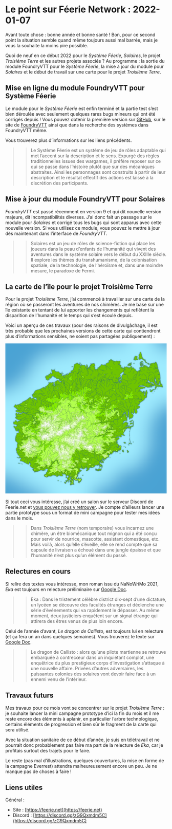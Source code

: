 # Le point sur Féerie Network : 2022-01-07

Avant toute chose : bonne année et bonne santé ! Bon, pour ce second point la situation semble quand même toujours aussi mal barrée, mais je vous la souhaite la moins pire possible.

Quoi de neuf en ce début 2022 pour le *Système Féerie*, *Solaires*, le projet *Troisième Terre* et les autres projets associés ? Au programme : la sortie du module FoundryVTT pour le *Système Féerie*, la mise à jour du module pour *Solaires* et le début de travail sur une carte pour le projet *Troisième Terre*.

## Mise en ligne du module FoundryVTT pour Système Féerie

Le module pour le *Système Féerie* est enfin terminé et la partie test s’est bien déroulée avec seulement quelques rares bugs mineurs qui ont été corrigés depuis ! Vous pouvez obtenir la première version sur [GitHub](https://github.com/Greewi/SystemeFeerie-FoundryVTT), sur le site de [FoundryVTT](https://foundryvtt.com/packages/sysfeerie) ainsi que dans la recherche des systèmes dans FoundryVTT même.

Vous trouverez plus d’informations sur les liens précédents.

>> Le Système Féerie est un système de jeu de rôles adaptable qui met l’accent sur la description et le sens. Expurgé des règles traditionnelles issues des wargames, il préfère reposer sur ce qui se passe dans l’histoire plutôt que sur des mécaniques abstraites. Ainsi les personnages sont construits à partir de leur description et le résultat effectif des actions est laissé à la discrétion des participants.

## Mise à jour du module FoundryVTT pour Solaires

*FoundryVTT* est passé récemment en version 9 et qui dit nouvelle version majeure, dit incompatibilités diverses. J’ai donc fait un passage sur le module pour *Solaires* et corrigé tous les bugs qui sont apparus avec cette nouvelle version. Si vous utilisez ce module, vous pouvez le mettre à jour dès maintenant dans l’interface de *FoundryVTT*.

>> Solaires est un jeu de rôles de science-fiction qui place les joueurs dans la peau d’enfants de l’humanité qui vivent des aventures dans le système solaire vers le début du XXIIIe siècle. Il explore les thèmes du transhumanisme, de la colonisation spatiale, de la technologie, de l’héroïsme et, dans une moindre mesure, le paradoxe de Fermi.

## La carte de l’île pour le projet Troisième Terre

Pour le projet *Troisième Terre*, j’ai commencé à travailler sur une carte de la région où se passeront les aventures de nos chimères. Je me base sur une île existante en tentant de lui apporter les changements qui reflètent la disparition de l’humanité et le temps qui s’est écoulé depuis.

Voici un aperçu de ces travaux (pour des raisons de divulgâchage, il est très probable que les prochaines versions de cette carte qui contiendront plus d’informations sensibles, ne soient pas partagées publiquement) :

![Carte de l’île du projet Troisième Terre](illustrations/carte_troisieme_terre.png)

Si tout ceci vous intéresse, j’ai créé un salon sur le serveur Discord de Feerie.net et [vous pouvez nous y retrouver](https://discord.gg/KyPTyesEak). Je compte d’ailleurs lancer une partie prototype sous un format de mini campagne pour tester mes idées dans le mois.

>> Dans *Troisième Terre* (nom temporaire) vous incarnez une chimère, un être biomécanique tout mignon qui a été conçu pour servir de nourrice, mascotte, assistant domestique, etc. Mais voilà, alors qu’elle s’éveille, elle se rend compte que sa capsule de livraison a échoué dans une jungle épaisse et que l’humanité n’est plus qu’un élément du passé.

## Relectures en cours

Si relire des textes vous intéresse, mon roman issu du NaNoWriMo 2021, *Eka* est toujours en relecture préliminaire sur [Google Doc](https://docs.google.com/document/d/1TTOsVl3x7FAydfqYyN_SI7cxs-2pBtYKKWDwxmkCcGw/edit?usp=sharing).

>> Eka : Dans le tristement célèbre district dix-sept d’une dictature, un lycéen se découvre des facultés étranges et déclenche une série d’événements qui va rapidement le dépasser. Au même moment, deux justiciers enquêtent sur un signal étrange qui attirera des êtres venus de plus loin encore.


Celui de l’année d’avant, *Le dragon de Callisto*, est toujours lui en relecture (et ça fera un an dans quelques semaines). Vous trouverez le texte sur [Google Doc](https://docs.google.com/document/d/18X64QDd9Icjc26miygT57hJyfbL42jEJUx_w4Cn6QMU/edit?usp=sharing).

>> Le dragon de Callisto : alors qu’une pilote martienne se retrouve embarquée à contrecœur dans un inquiétant complot, une enquêtrice du plus prestigieux corps d’investigation s’attaque à une nouvelle affaire. Privées d’autres adversaires, les puissantes colonies des solaires vont devoir faire face à un ennemi venu de l’intérieur.

## Travaux futurs

Mes travaux pour ce mois vont se concentrer sur le projet *Troisième Terre* : je souhaite lancer la mini campagne prototype d’ici la fin du mois et il me reste encore des éléments à aplanir, en particulier l’arbre technologique, certains éléments de progression et bien sûr le fragment de la carte qui sera utilisé.

Avec la situation sanitaire de ce début d’année, je suis en télétravail et ne pourrait donc probablement pas faire ma part de la relecture de *Eka*, car je profitais surtout des trajets pour le faire.

Le reste (pas mal d’illustrations, quelques couvertures, la mise en forme de la campagne Everrest) attendra malheureusement encore un peu. Je ne manque pas de choses à faire !
## Liens utiles

Général :
* Site : [https://feerie.net](https://feerie.net)
* Discord : [https://discord.gg/zG9Qxmdm5C](https://discord.gg/zG9Qxmdm5C)
